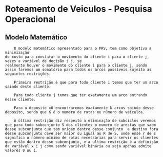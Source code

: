 
# Roteamento de Veiculos - Pesquisa Operacional


## Modelo Matemático

        O modelo matemático apresentado para o PRV, tem como objetivo a minimização 
    do custo para constatar o movimento do cliente i para o cliente j, vezes a variável de decisão i j, se 
    realmente houver o movimento do cliente i para o cliente j, sendo assim faremos um somatório para todos os arcos possíveis sujeito as seguintes restrições.
    
        Primeira restrição é que para todo cliente i temos que ter um arco saindo deste cliente.
    
        Para todo cliente j temos que ter exatamente um arco entrando nesse cliente.
    
        Para o deposito x0 encontraremos exatamente k arcos saindo desse deposito, sendo que K é o numero de rotas ou número de veículos.
    
        A última restrição diz respeito a eliminação de subciclos veremos que para todo subconjunto S dos clientes o numero de arestas que saem desse subconjunto que tem origem dentro desse conjunto  e destino fora desse subconjunto deve ser maior ou igual ao R de S, onde esse r de s significa o número mínimo de rotas necessárias para servir os clientes que estão dentro desse subconjunto, e a ultima restrição é a definição da variável x i j como sendo variável binária ou seja apenas admite valores 0 ou 1.
